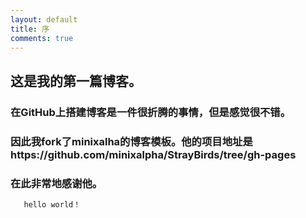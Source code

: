 ```yaml
---
layout: default
title: 序
comments: true
---
```



## 这是我的第一篇博客。
### 在GitHub上搭建博客是一件很折腾的事情，但是感觉很不错。
### 因此我fork了minixalha的博客模板。他的项目地址是https://github.com/minixalpha/StrayBirds/tree/gh-pages
### 在此非常地感谢他。


```php
   hello world！
```
